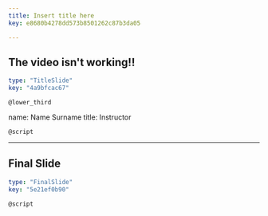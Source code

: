 ```yaml
---
title: Insert title here
key: e8680b4278dd573b8501262c87b3da05

---
```

## The video isn't working!!

```yaml
type: "TitleSlide"
key: "4a9bfcac67"
```

`@lower_third`

name: Name Surname
title: Instructor


`@script`



---
## Final Slide

```yaml
type: "FinalSlide"
key: "5e21ef0b90"
```

`@script`


